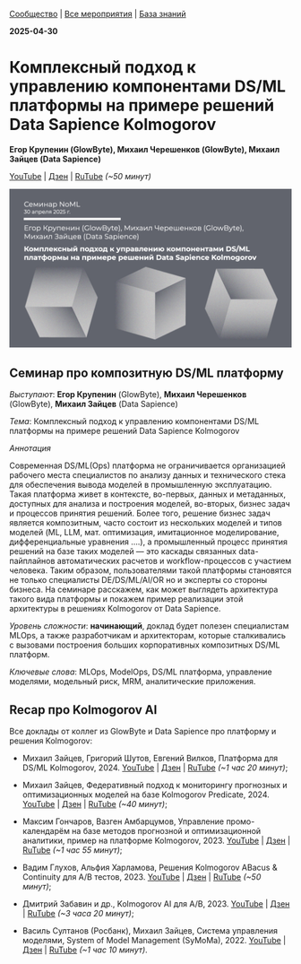 [Сообщество](/README.RU.md) | [Все мероприятия](/Events.RU.md) | [База знаний](/KB/README.RU.md)

**2025-04-30**

# Комплексный подход к управлению компонентами DS/ML платформы на примере решений Data Sapience Kolmogorov

**Егор Крупенин (GlowByte), Михаил Черешенков (GlowByte), Михаил Зайцев (Data Sapience)**

[YouTube](https://youtube.com/live/ZtbsN8Hee3Y) | [Дзен](https://dzen.ru/video/watch/68137a9fa3b58679bb1a4bff) | [RuTube](https://rutube.ru/video/43d228a0ab69edb7afc4c0461a43b327/) *(~50 минут)*

 ![thumbnail](thumbnail.png)

 ## Семинар про композитную DS/ML платформу

 *Выступают*: **Егор Крупенин** (GlowByte), **Михаил Черешенков** (GlowByte), **Михаил Зайцев** (Data Sapience)

*Тема*: Комплексный подход к управлению компонентами DS/ML платформы на примере решений Data Sapience Kolmogorov

*Аннотация*

Современная DS/ML(Ops) платформа не ограничивается организацией рабочего места специалистов по анализу данных и технического стека для обеспечения вывода моделей в промышленную эксплуатацию. Такая платформа живет в контексте, во-первых, данных и метаданных, доступных для анализа и построения моделей, во-вторых, бизнес задач и процессов принятия решений. Более того, решение бизнес задач является композитным, часто состоит из нескольких моделей и типов моделей (ML, LLM, мат. оптимизация, имитационное моделирование, дифференциальные уравнения ….), а промышленный процесс принятия решений на базе таких моделей — это каскады связанных data-пайплайнов автоматических расчетов и workflow-процессов с участием человека. Таким образом, пользователями такой платформы становятся не только специалисты DE/DS/ML/AI/OR но и эксперты со стороны бизнеса. На семинаре расскажем, как может выглядеть архитектура такого вида платформы и покажем пример реализации этой архитектуры в решениях Kolmogorov от Data Sapience.

*Уровень сложности*: **начинающий**, доклад будет полезен специалистам MLOps, а также разработчикам и архитекторам, которые сталкивались с вызовами построения больших корпоративных композитных DS/ML платформ.

*Ключевые слова*: MLOps, ModelOps, DS/ML платформа, управление моделями, модельный риск, MRM, аналитические приложения.

## Recap про Kolmogorov AI

Все доклады от коллег из GlowByte и Data Sapience про платформу и решения Kolmogorov:

* Михаил Зайцев, Григорий Шутов, Евгений Вилков, Платформа для DS/ML Kolmogorov, 2024. [YouTube](https://youtu.be/IRY2bWIaGVY) | [Дзен](https://dzen.ru/video/watch/669b59b6f11d201c92aefd2e) | [RuTube](https://rutube.ru/video/f6ae201148d05a90eed4bb7b79864520/) *(~1 час 20 минут)*;

* Михаил Зайцев, Федеративный подход к мониторингу прогнозных и оптимизационных моделей на базе Kolmogorov Predicate, 2024. [YouTube](https://youtu.be/2BZkLTc1wxM) | [Дзен](https://dzen.ru/video/watch/6741e2b41117a85da7db3d1d) | [RuTube](https://rutube.ru/video/6ddfdc79bb20cda2b982ce16fd5b6def/) *(~40 минут)*;

* Максим Гончаров, Вазген Амбарцумов, Управление промо-календарём на базе методов прогнозной и оптимизационной аналитики, пример на платформе Kolmogorov, 2023. [YouTube](https://youtu.be/eZE_nWnBtw0) | [Дзен](https://dzen.ru/video/watch/67420167b9a44d0f056aca8b) | [RuTube](https://rutube.ru/video/bf832729296051cc09b93eb692320ef9/) *(~1 час 55 минут)*;

* Вадим Глухов, Альфия Харламова, Решения Kolmogorov ABacus & Continuity для A/B тестов, 2023. [YouTube](https://youtu.be/nfJkSZM90TI) | [Дзен](https://dzen.ru/video/watch/674213c9ca74f40671ef15a5) | [RuTube](https://rutube.ru/video/fde1ed4edf8add2efaf717ad33ae5fcb/) *(~50 минут)*;

* Дмитрий Забавин и др., Kolmogorov AI для A/B, 2023. [YouTube](https://youtu.be/NV7dJV_MAK4) | [Дзен](https://dzen.ru/video/watch/67422c7aa8ac0b5e158ac803) | [RuTube](https://rutube.ru/video/db09d4d26cc33f1dd0fb11b063ceb5c4/) *(~3 часа 20 минут)*;

* Василь Султанов (Росбанк), Михаил Зайцев, Cистема управления моделями, System of Model Management (SyMoMa), 2022. [YouTube](https://youtu.be/VOqquEmXY5c) | [Дзен](https://dzen.ru/video/watch/675d6903d8fb625d811ef0a2) | [RuTube](https://rutube.ru/video/c730b1e993d8e5a3b84c5896aec0f8ea/) *(~1 час 10 минут)*.
